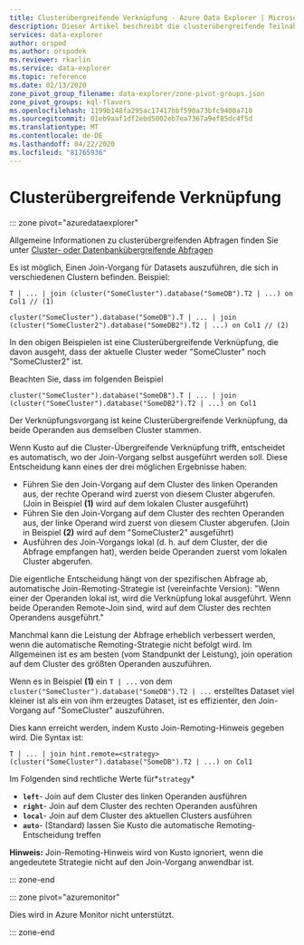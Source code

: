 ```yaml
---
title: Clusterübergreifende Verknüpfung - Azure Data Explorer | Microsoft Docs
description: Dieser Artikel beschreibt die clusterübergreifende Teilnahme an Azure Data Explorer.
services: data-explorer
author: orspod
ms.author: orspodek
ms.reviewer: rkarlin
ms.service: data-explorer
ms.topic: reference
ms.date: 02/13/2020
zone_pivot_group_filename: data-explorer/zone-pivot-groups.json
zone_pivot_groups: kql-flavors
ms.openlocfilehash: 1199b148fa295ac17417bbf590a73bfc9400a710
ms.sourcegitcommit: 01eb9aaf1df2ebd5002eb7ea7367a9ef85dc4f5d
ms.translationtype: MT
ms.contentlocale: de-DE
ms.lasthandoff: 04/22/2020
ms.locfileid: "81765936"
---
```

# <a name="cross-cluster-join"></a>Clusterübergreifende Verknüpfung

::: zone pivot="azuredataexplorer"

Allgemeine Informationen zu clusterübergreifenden Abfragen finden Sie unter [Cluster- oder Datenbankübergreifende Abfragen](cross-cluster-or-database-queries.md)

Es ist möglich, Einen Join-Vorgang für Datasets auszuführen, die sich in verschiedenen Clustern befinden. Beispiel: 

```kusto
T | ... | join (cluster("SomeCluster").database("SomeDB").T2 | ...) on Col1 // (1)

cluster("SomeCluster").database("SomeDB").T | ... | join (cluster("SomeCluster2").database("SomeDB2").T2 | ...) on Col1 // (2)
```

In den obigen Beispielen ist eine Clusterübergreifende Verknüpfung, die davon ausgeht, dass der aktuelle Cluster weder "SomeCluster" noch "SomeCluster2" ist.

Beachten Sie, dass im folgenden Beispiel

```kusto
cluster("SomeCluster").database("SomeDB").T | ... | join (cluster("SomeCluster").database("SomeDB2").T2 | ...) on Col1 
```

Der Verknüpfungsvorgang ist keine Clusterübergreifende Verknüpfung, da beide Operanden aus demselben Cluster stammen.

Wenn Kusto auf die Cluster-Übergreifende Verknüpfung trifft, entscheidet es automatisch, wo der Join-Vorgang selbst ausgeführt werden soll. Diese Entscheidung kann eines der drei möglichen Ergebnisse haben:
* Führen Sie den Join-Vorgang auf dem Cluster des linken Operanden aus, der rechte Operand wird zuerst von diesem Cluster abgerufen. (Join in Beispiel **(1)** wird auf dem lokalen Cluster ausgeführt)
* Führen Sie den Join-Vorgang auf dem Cluster des rechten Operanden aus, der linke Operand wird zuerst von diesem Cluster abgerufen. (Join in Beispiel **(2)** wird auf dem "SomeCluster2" ausgeführt)
* Ausführen des Join-Vorgangs lokal (d. h. auf dem Cluster, der die Abfrage empfangen hat), werden beide Operanden zuerst vom lokalen Cluster abgerufen.

Die eigentliche Entscheidung hängt von der spezifischen Abfrage ab, automatische Join-Remoting-Strategie ist (vereinfachte Version): "Wenn einer der Operanden lokal ist, wird die Verknüpfung lokal ausgeführt. Wenn beide Operanden Remote-Join sind, wird auf dem Cluster des rechten Operandens ausgeführt."

Manchmal kann die Leistung der Abfrage erheblich verbessert werden, wenn die automatische Remoting-Strategie nicht befolgt wird. Im Allgemeinen ist es am besten (vom Standpunkt der Leistung), join operation auf dem Cluster des größten Operanden auszuführen.

Wenn es in Beispiel **(1)** ein ```T | ...``` von dem ```cluster("SomeCluster").database("SomeDB").T2 | ...``` erstelltes Dataset viel kleiner ist als ein von ihm erzeugtes Dataset, ist es effizienter, den Join-Vorgang auf "SomeCluster" auszuführen.

Dies kann erreicht werden, indem Kusto Join-Remoting-Hinweis gegeben wird. Die Syntax ist:

```kusto
T | ... | join hint.remote=<strategy> (cluster("SomeCluster").database("SomeDB").T2 | ...) on Col1
```

Im Folgenden sind rechtliche Werte für*`strategy`*
* **`left`**- Join auf dem Cluster des linken Operanden ausführen 
* **`right`**- Join auf dem Cluster des rechten Operanden ausführen
* **`local`**- Join auf dem Cluster des aktuellen Clusters ausführen
* **`auto`**- (Standard) lassen Sie Kusto die automatische Remoting-Entscheidung treffen

**Hinweis:** Join-Remoting-Hinweis wird von Kusto ignoriert, wenn die angedeutete Strategie nicht auf den Join-Vorgang anwendbar ist.

::: zone-end

::: zone pivot="azuremonitor"

Dies wird in Azure Monitor nicht unterstützt.

::: zone-end
